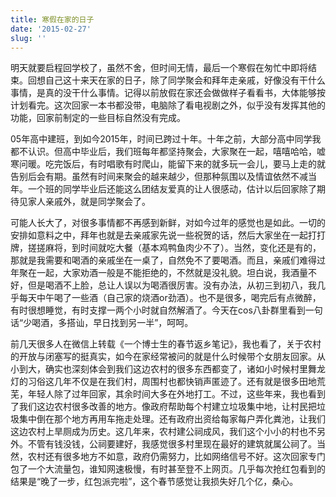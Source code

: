 ```yaml
---
title: 寒假在家的日子
date: '2015-02-27'
slug: ''
---
```


明天就要启程回学校了，虽然不舍，但时间无情，最后一个寒假在匆忙中即将结束。回想自己这十来天在家的日子，除了同学聚会和拜年走亲戚，好像没有干什么事情，是真的没干什么事情。记得以前放假在家还会做做样子看看书，大体能够按计划看完。这次回家一本书都没带，电脑除了看电视剧之外，似乎没有发挥其他的功能，回家前制定的一些目标自然没有完成。

05年高中建班，到如今2015年，时间已跨过十年。十年之前，大部分高中同学我都不认识。但高中毕业后，我们班每年都坚持聚会，大家聚在一起，嘻嘻哈哈，嘘寒问暖。吃完饭后，有时唱歌有时爬山，能留下来的就多玩一会儿，要马上走的就告别后会有期。虽然有时间来聚会的越来越少，但那种氛围以及情谊依然不减当年。一个班的同学毕业后还能这么团结友爱真的让人很感动，估计以后回家除了期待见家人亲戚外，就是同学聚会了。

可能人长大了，对很多事情都不再感到新鲜，对如今过年的感觉也是如此。一切的安排如意料之中，拜年也就是去亲戚家先说一些祝贺的话，然后大家坐在一起打打牌，搓搓麻将，到时间就吃大餐（基本鸡鸭鱼肉少不了）。当然，变化还是有的，那就是我需要和喝酒的亲戚坐在一桌了，自然免不了要喝酒。而且，亲戚们难得过年聚在一起，大家劝酒一般是不能拒绝的，不然就是没礼貌。坦白说，我酒量不好，但是喝酒不上脸，总让人误以为喝酒很厉害。没有办法，从初三到初八，我几乎每天中午喝了一些酒（自己家的烧酒or劲酒）。也不是很多，喝完后有点微醉，有时很想睡觉，有时支撑一两个小时就自然解酒了。今天在cos八卦群里看到一句话“少喝酒，多搭讪，早日找到另一半”，呵呵。

前几天很多人在微信上转载《一个博士生的春节返乡笔记》，我也看了，关于农村的开放与闭塞写的挺真实，如今在家经常被问的就是什么时候带个女朋友回家。从小到大，确实也深刻体会到我们这边农村的很多东西都变了，诸如小时候村里舞龙灯的习俗这几年不仅是在我们村，周围村也都快销声匿迹了。还有就是很多田地荒芜，年轻人除了过年回家，其余时间大多在外地打工。不过，这些年来，我也看到了我们这边农村很多改善的地方。像政府帮助每个村建立垃圾集中地，让村民把垃圾集中倒在那个地方再用车拖走处理。还有政府出资给每家每户弄化粪池，让我们这边农村上旱厕成为历史。这几年来，农村建公祠成风，我们这个小小的村也不另外。不管有钱没钱，公祠要建好，我感觉很多村里现在最好的建筑就属公祠了。当然，农村还有很多地方不如意，政府仍需努力，比如网络信号不好。这次回家专门包了一个大流量包，谁知网速极慢，有时甚至登不上网页。几乎每次抢红包看到的结果是“晚了一步，红包派完啦”，这个春节感觉让我损失好几个亿，桑心。